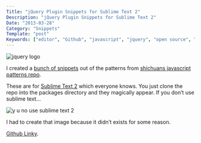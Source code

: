 ```yaml
---
Title: "jQuery Plugin Snippets for Sublime Text 2"
Description: "jQuery Plugin Snippets for Sublime Text 2"
Date: "2013-03-28"
Category: "Snippets"
Template: "post"
Keywords: ["editor", "Github", "javascript", "jquery", "open source", "Plugin", "snippets", "sublime text"]
---
```


<div class="center">
  <img src="http://ohdoylerules.com/content/images/jquery.png" alt="jquery logo">
</div>

I created a [bunch of snippets](https://github.com/james2doyle/jquery-plugin-snippets "james2doyle/jquery-plugin-snippets") out of the patterns from [shichuans javascript patterns repo](https://github.com/shichuan/javascript-patterns/tree/master/jquery-plugin-patterns "shichuan javascript patterns").

These are for [Sublime Text 2](http://www.sublimetext.com/ "sublime text site") which everyone knows. You just clone the repo into the packages directory and they magically appear. If you don’t use sublime text…

<div class="center">
  <img src="http://ohdoylerules.com/content/images/yunost2.jpg" alt="y u no use sublime text 2">
</div>

I had to create that image because it didn’t exists for some reason.

[Github Linky](https://github.com/james2doyle/jquery-plugin-snippets "james2doyle/jquery-plugin-snippets").

